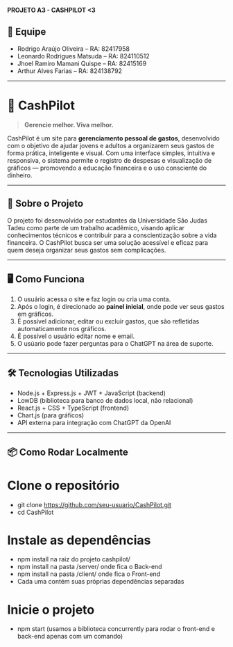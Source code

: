 **PROJETO A3 - CASHPILOT <3**

## 👥 Equipe

- Rodrigo Araújo Oliveira – RA: 82417958  
- Leonardo Rodrigues Matsuda – RA: 824110512  
- Jhoel Ramiro Mamani Quispe – RA: 82415169  
- Arthur Alves Farias – RA: 824138792

---

# 💸 CashPilot

> **Gerencie melhor. Viva melhor.**

CashPilot é um site para **gerenciamento pessoal de gastos**, desenvolvido com o objetivo de ajudar jovens e adultos a organizarem seus gastos de forma prática, inteligente e visual. Com uma interface simples, intuitiva e responsiva, o sistema permite o registro de despesas e visualização de gráficos — promovendo a educação financeira e o uso consciente do dinheiro.

---

## 🧠 Sobre o Projeto

O projeto foi desenvolvido por estudantes da Universidade São Judas Tadeu como parte de um trabalho acadêmico, visando aplicar conhecimentos técnicos e contribuir para a conscientização sobre a vida financeira. O CashPilot busca ser uma solução acessível e eficaz para quem deseja organizar seus gastos sem complicações.

---

## 🖥️ Como Funciona

1. O usuário acessa o site e faz login ou cria uma conta.
2. Após o login, é direcionado ao **painel inicial**, onde pode ver seus gastos em gráficos.
3. É possível adicionar, editar ou excluir gastos, que são refletidas automaticamente nos gráficos.
4. É possível o usuário editar nome e email.
5. O usúario pode fazer perguntas para o ChatGPT na área de suporte.

---

## 🛠️ Tecnologias Utilizadas

- Node.js + Express.js + JWT + JavaScript (backend)
- LowDB (biblioteca para banco de dados local, não relacional)
- React.js + CSS + TypeScript (frontend)
- Chart.js (para gráficos)
- API externa para integração com ChatGPT da OpenAI

---

## 📦 Como Rodar Localmente

# Clone o repositório
- git clone https://github.com/seu-usuario/CashPilot.git
- cd CashPilot

# Instale as dependências
- npm install na raiz do projeto cashpilot/
- npm install na pasta /server/ onde fica o Back-end
- npm install na pasta /client/ onde fica o Front-end
- Cada uma contém suas próprias dependências separadas

# Inicie o projeto
- npm start (usamos a biblioteca concurrently para rodar o front-end e back-end apenas com um comando)